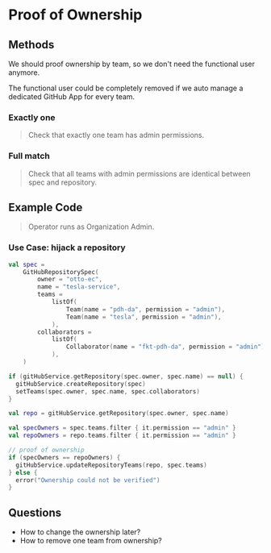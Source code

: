 # Proof of Ownership

## Methods

We should proof ownership by team, so we don't need the functional user anymore.

The functional user could be completely removed if we auto manage a dedicated GitHub App for every team.

### Exactly one

> Check that exactly one team has admin permissions.

### Full match

> Check that all teams with admin permissions are identical between spec and repository.

## Example Code

> Operator runs as Organization Admin.

### Use Case: hijack a repository

```kotlin
val spec =
    GitHubRepositorySpec(
        owner = "otto-ec",
        name = "tesla-service",
        teams =
            listOf(
                Team(name = "pdh-da", permission = "admin"),
                Team(name = "tesla", permission = "admin"),
            ),
        collaborators =
            listOf(
                Collaborator(name = "fkt-pdh-da", permission = "admin"),
            ),
    )

if (gitHubService.getRepository(spec.owner, spec.name) == null) {
  gitHubService.createRepository(spec)
  setTeams(spec.owner, spec.name, spec.collaborators)
}

val repo = gitHubService.getRepository(spec.owner, spec.name)

val specOwners = spec.teams.filter { it.permission == "admin" }
val repoOwners = repo.teams.filter { it.permission == "admin" }

// proof of ownership
if (specOwners == repoOwners) {
  gitHubService.updateRepositoryTeams(repo, spec.teams)
} else {
  error("Ownership could not be verified")
}

```

## Questions

- How to change the ownership later?
- How to remove one team from ownership?
